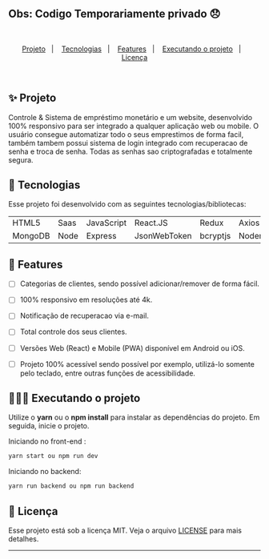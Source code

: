 </h1>
<h2>Obs: Codigo Temporariamente privado 😞</h2>
<br>
<p align="center">
  <a href="#-projeto">Projeto</a>&nbsp;&nbsp;&nbsp;|&nbsp;&nbsp;&nbsp;
  <a href="#-tecnologias">Tecnologias</a>&nbsp;&nbsp;&nbsp;|&nbsp;&nbsp;&nbsp;
  <a href="#-features">Features</a>&nbsp;&nbsp;&nbsp;|&nbsp;&nbsp;&nbsp;
  <a href="#-executando-o-projeto">Executando o projeto</a>&nbsp;&nbsp;&nbsp;|&nbsp;&nbsp;&nbsp;
  <a href="#memo-licença">Licença</a>
</p>

<br>





## ✨ Projeto

Controle & Sistema de empréstimo monetário e um website, desenvolvido 100% responsivo para ser integrado a qualquer aplicação web ou mobile. O usuário consegue automatizar todo o seus emprestimos de forma facil, também tambem possui sistema de login integrado com recuperacao de senha e troca de senha. Todas as senhas sao criptografadas e totalmente segura.

## 🚀 Tecnologias

Esse projeto foi desenvolvido com as seguintes tecnologias/bibliotecas:

<table border="0">
 <tr>
<td> HTML5</td>
<td> Saas</td>
<td> JavaScript</td>
<td> React.JS</td>
<td> Redux</td>
<td> Axios</td>
 </tr>
 <tr>
<td> MongoDB</td>
<td> Node </td>
<td> Express</td>
<td> JsonWebToken</td>
<td> bcryptjs</td>
<td> Nodemailer</td></td>
 </tr>
</table>

## 🌟 Features

-   [ ] Categorias de clientes, sendo possível adicionar/remover de forma fácil.
-   [ ] 100% responsivo em resoluções até 4k.
-   [ ] Notificação de recuperacao via e-mail.
-   [ ] Total controle dos seus clientes.
-   [ ] Versões Web (React) e Mobile (PWA) disponível em Android ou iOS.
-   [ ] Projeto 100% acessível sendo possível por exemplo, utilizá-lo somente pelo teclado, entre outras funções de acessibilidade.


## 👨🏻‍💻 Executando o projeto

Utilize o **yarn** ou o **npm install** para instalar as dependências do projeto.
Em seguida, inicie o projeto.

Iniciando no front-end :

```cl
yarn start ou npm run dev
```

Iniciando no backend:

```cl
yarn run backend ou npm run backend
```



## :memo: Licença

Esse projeto está sob a licença MIT. Veja o arquivo [LICENSE](./LICENSE.md) para mais detalhes.

---
